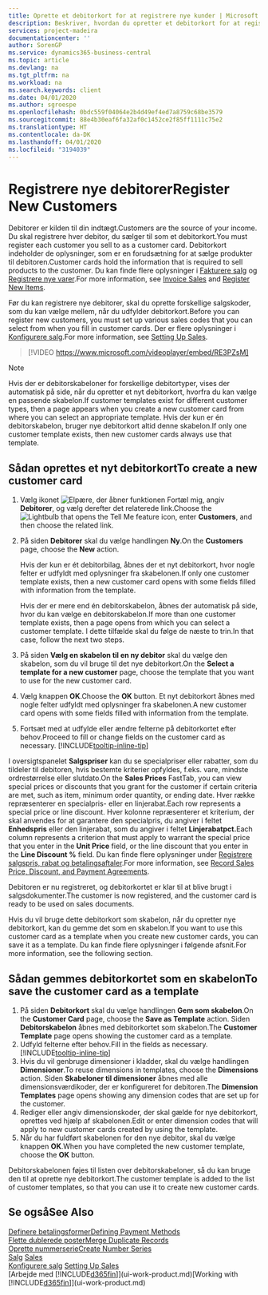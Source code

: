 ```yaml
---
title: Oprette et debitorkort for at registrere nye kunder | Microsoft Docs
description: Beskriver, hvordan du opretter et debitorkort for at registrere oplysninger om hver ny kunde, du sælger til.
services: project-madeira
documentationcenter: ''
author: SorenGP
ms.service: dynamics365-business-central
ms.topic: article
ms.devlang: na
ms.tgt_pltfrm: na
ms.workload: na
ms.search.keywords: client
ms.date: 04/01/2020
ms.author: sgroespe
ms.openlocfilehash: 0bdc559f04064e2b4d49ef4ed7a8759c68be3579
ms.sourcegitcommit: 88e4b30eaf6fa32af0c1452ce2f85ff1111c75e2
ms.translationtype: HT
ms.contentlocale: da-DK
ms.lasthandoff: 04/01/2020
ms.locfileid: "3194039"
---
```

# <a name="register-new-customers"></a><span data-ttu-id="5de1b-103">Registrere nye debitorer</span><span class="sxs-lookup"><span data-stu-id="5de1b-103">Register New Customers</span></span>
<span data-ttu-id="5de1b-104">Debitorer er kilden til din indtægt.</span><span class="sxs-lookup"><span data-stu-id="5de1b-104">Customers are the source of your income.</span></span> <span data-ttu-id="5de1b-105">Du skal registrere hver debitor, du sælger til som et debitorkort.</span><span class="sxs-lookup"><span data-stu-id="5de1b-105">You must register each customer you sell to as a customer card.</span></span> <span data-ttu-id="5de1b-106">Debitorkort indeholder de oplysninger, som er en forudsætning for at sælge produkter til debitoren.</span><span class="sxs-lookup"><span data-stu-id="5de1b-106">Customer cards hold the information that is required to sell products to the customer.</span></span> <span data-ttu-id="5de1b-107">Du kan finde flere oplysninger i [Fakturere salg](sales-how-invoice-sales.md) og [Registrere nye varer](inventory-how-register-new-items.md).</span><span class="sxs-lookup"><span data-stu-id="5de1b-107">For more information, see [Invoice Sales](sales-how-invoice-sales.md) and [Register New Items](inventory-how-register-new-items.md).</span></span>  

<span data-ttu-id="5de1b-108">Før du kan registrere nye debitorer, skal du oprette forskellige salgskoder, som du kan vælge mellem, når du udfylder debitorkort.</span><span class="sxs-lookup"><span data-stu-id="5de1b-108">Before you can register new customers, you must set up various sales codes that you can select from when you fill in customer cards.</span></span> <span data-ttu-id="5de1b-109">Der er flere oplysninger i [Konfigurere salg](sales-setup-sales.md).</span><span class="sxs-lookup"><span data-stu-id="5de1b-109">For more information, see [Setting Up Sales](sales-setup-sales.md).</span></span>

> [!VIDEO https://www.microsoft.com/videoplayer/embed/RE3PZsM]

> [!NOTE]  
> <span data-ttu-id="5de1b-110">Hvis der er debitorskabeloner for forskellige debitortyper, vises der automatisk på side, når du opretter et nyt debitorkort, hvorfra du kan vælge en passende skabelon.</span><span class="sxs-lookup"><span data-stu-id="5de1b-110">If customer templates exist for different customer types, then a page appears when you create a new customer card from where you can select an appropriate template.</span></span> <span data-ttu-id="5de1b-111">Hvis der kun er én debitorskabelon, bruger nye debitorkort altid denne skabelon.</span><span class="sxs-lookup"><span data-stu-id="5de1b-111">If only one customer template exists, then new customer cards always use that template.</span></span>  

## <a name="to-create-a-new-customer-card"></a><span data-ttu-id="5de1b-112">Sådan oprettes et nyt debitorkort</span><span class="sxs-lookup"><span data-stu-id="5de1b-112">To create a new customer card</span></span>
1. <span data-ttu-id="5de1b-113">Vælg ikonet ![Elpære, der åbner funktionen Fortæl mig](media/ui-search/search_small.png "Fortæl mig, hvad du vil foretage dig"), angiv **Debitorer**, og vælg derefter det relaterede link.</span><span class="sxs-lookup"><span data-stu-id="5de1b-113">Choose the ![Lightbulb that opens the Tell Me feature](media/ui-search/search_small.png "Tell me what you want to do") icon, enter **Customers**, and then choose the related link.</span></span>  
2. <span data-ttu-id="5de1b-114">På siden **Debitorer** skal du vælge handlingen **Ny**.</span><span class="sxs-lookup"><span data-stu-id="5de1b-114">On the **Customers** page, choose the **New** action.</span></span>

    <span data-ttu-id="5de1b-115">Hvis der kun er ét debitorbilag, åbnes der et nyt debitorkort, hvor nogle felter er udfyldt med oplysninger fra skabelonen.</span><span class="sxs-lookup"><span data-stu-id="5de1b-115">If only one customer template exists, then a new customer card opens with some fields filled with information from the template.</span></span>

    <span data-ttu-id="5de1b-116">Hvis der er mere end én debitorskabelon, åbnes der automatisk på side, hvor du kan vælge en debitorskabelon.</span><span class="sxs-lookup"><span data-stu-id="5de1b-116">If more than one customer template exists, then a page opens from which you can select a customer template.</span></span> <span data-ttu-id="5de1b-117">I dette tilfælde skal du følge de næste to trin.</span><span class="sxs-lookup"><span data-stu-id="5de1b-117">In that case, follow the next two steps.</span></span>
3. <span data-ttu-id="5de1b-118">På siden **Vælg en skabelon til en ny debitor** skal du vælge den skabelon, som du vil bruge til det nye debitorkort.</span><span class="sxs-lookup"><span data-stu-id="5de1b-118">On the **Select a template for a new customer** page, choose the template that you want to use for the new customer card.</span></span>
4. <span data-ttu-id="5de1b-119">Vælg knappen **OK**.</span><span class="sxs-lookup"><span data-stu-id="5de1b-119">Choose the **OK** button.</span></span> <span data-ttu-id="5de1b-120">Et nyt debitorkort åbnes med nogle felter udfyldt med oplysninger fra skabelonen.</span><span class="sxs-lookup"><span data-stu-id="5de1b-120">A new customer card opens with some fields filled with information from the template.</span></span>  
5. <span data-ttu-id="5de1b-121">Fortsæt med at udfylde eller ændre felterne på debitorkortet efter behov.</span><span class="sxs-lookup"><span data-stu-id="5de1b-121">Proceed to fill or change fields on the customer card as necessary.</span></span> [!INCLUDE[tooltip-inline-tip](includes/tooltip-inline-tip_md.md)]

<span data-ttu-id="5de1b-122">I oversigtspanelet **Salgspriser** kan du se specialpriser eller rabatter, som du tildeler til debitoren, hvis bestemte kriterier opfyldes, f.eks. vare, mindste ordrestørrelse eller slutdato.</span><span class="sxs-lookup"><span data-stu-id="5de1b-122">On the **Sales Prices** FastTab, you can view special prices or discounts that you grant for the customer if certain criteria are met, such as item, minimum order quantity, or ending date.</span></span> <span data-ttu-id="5de1b-123">Hver række repræsenterer en specialpris- eller en linjerabat.</span><span class="sxs-lookup"><span data-stu-id="5de1b-123">Each row represents a special price or line discount.</span></span> <span data-ttu-id="5de1b-124">Hver kolonne repræsenterer et kriterium, der skal anvendes for at garantere den specialpris, du angiver i feltet **Enhedspris** eller den linjerabat, som du angiver i feltet **Linjerabatpct.**</span><span class="sxs-lookup"><span data-stu-id="5de1b-124">Each column represents a criterion that must apply to warrant the special price that you enter in the **Unit Price** field, or the line discount that you enter in the **Line Discount %** field.</span></span> <span data-ttu-id="5de1b-125">Du kan finde flere oplysninger under [Registrere salgspris, rabat og betalingsaftaler](sales-how-record-sales-price-discount-payment-agreements.md).</span><span class="sxs-lookup"><span data-stu-id="5de1b-125">For more information, see [Record Sales Price, Discount, and Payment Agreements](sales-how-record-sales-price-discount-payment-agreements.md).</span></span>

<span data-ttu-id="5de1b-126">Debitoren er nu registreret, og debitorkortet er klar til at blive brugt i salgsdokumenter.</span><span class="sxs-lookup"><span data-stu-id="5de1b-126">The customer is now registered, and the customer card is ready to be used on sales documents.</span></span>

<span data-ttu-id="5de1b-127">Hvis du vil bruge dette debitorkort som skabelon, når du opretter nye debitorkort, kan du gemme det som en skabelon.</span><span class="sxs-lookup"><span data-stu-id="5de1b-127">If you want to use this customer card as a template when you create new customer cards, you can save it as a template.</span></span> <span data-ttu-id="5de1b-128">Du kan finde flere oplysninger i følgende afsnit.</span><span class="sxs-lookup"><span data-stu-id="5de1b-128">For more information, see the following section.</span></span>

## <a name="to-save-the-customer-card-as-a-template"></a><span data-ttu-id="5de1b-129">Sådan gemmes debitorkortet som en skabelon</span><span class="sxs-lookup"><span data-stu-id="5de1b-129">To save the customer card as a template</span></span>
1. <span data-ttu-id="5de1b-130">På siden **Debitorkort** skal du vælge handlingen **Gem som skabelon**.</span><span class="sxs-lookup"><span data-stu-id="5de1b-130">On the **Customer Card** page, choose the **Save as Template** action.</span></span> <span data-ttu-id="5de1b-131">Siden **Debitorskabelon** åbnes med debitorkortet som skabelon.</span><span class="sxs-lookup"><span data-stu-id="5de1b-131">The **Customer Template** page opens showing the customer card as a template.</span></span>
2. <span data-ttu-id="5de1b-132">Udfyld felterne efter behov.</span><span class="sxs-lookup"><span data-stu-id="5de1b-132">Fill in the fields as necessary.</span></span> [!INCLUDE[tooltip-inline-tip](includes/tooltip-inline-tip_md.md)]
3. <span data-ttu-id="5de1b-133">Hvis du vil genbruge dimensioner i kladder, skal du vælge handlingen **Dimensioner**.</span><span class="sxs-lookup"><span data-stu-id="5de1b-133">To reuse dimensions in templates, choose the **Dimensions** action.</span></span> <span data-ttu-id="5de1b-134">Siden **Skabeloner til dimensioner** åbnes med alle dimensionsværdikoder, der er konfigureret for debitoren.</span><span class="sxs-lookup"><span data-stu-id="5de1b-134">The **Dimension Templates** page opens showing any dimension codes that are set up for the customer.</span></span>
4. <span data-ttu-id="5de1b-135">Rediger eller angiv dimensionskoder, der skal gælde for nye debitorkort, oprettes ved hjælp af skabelonen.</span><span class="sxs-lookup"><span data-stu-id="5de1b-135">Edit or enter dimension codes that will apply to new customer cards created by using the template.</span></span>  
5. <span data-ttu-id="5de1b-136">Når du har fuldført skabelonen for den nye debitor, skal du vælge knappen **OK**.</span><span class="sxs-lookup"><span data-stu-id="5de1b-136">When you have completed the new customer template, choose the **OK** button.</span></span>

<span data-ttu-id="5de1b-137">Debitorskabelonen føjes til listen over debitorskabeloner, så du kan bruge den til at oprette nye debitorkort.</span><span class="sxs-lookup"><span data-stu-id="5de1b-137">The customer template is added to the list of customer templates, so that you can use it to create new customer cards.</span></span>

## <a name="see-also"></a><span data-ttu-id="5de1b-138">Se også</span><span class="sxs-lookup"><span data-stu-id="5de1b-138">See Also</span></span>
[<span data-ttu-id="5de1b-139">Definere betalingsformer</span><span class="sxs-lookup"><span data-stu-id="5de1b-139">Defining Payment Methods</span></span>](finance-payment-methods.md)  
[<span data-ttu-id="5de1b-140">Flette dublerede poster</span><span class="sxs-lookup"><span data-stu-id="5de1b-140">Merge Duplicate Records</span></span>](sales-how-merge-duplicate-records.md)  
[<span data-ttu-id="5de1b-141">Oprette nummerserie</span><span class="sxs-lookup"><span data-stu-id="5de1b-141">Create Number Series</span></span>](ui-create-number-series.md)  
<span data-ttu-id="5de1b-142">[Salg](sales-manage-sales.md)  </span><span class="sxs-lookup"><span data-stu-id="5de1b-142">[Sales](sales-manage-sales.md)  </span></span>  
<span data-ttu-id="5de1b-143">[Konfigurere salg](sales-setup-sales.md)  </span><span class="sxs-lookup"><span data-stu-id="5de1b-143">[Setting Up Sales](sales-setup-sales.md)  </span></span>  
<span data-ttu-id="5de1b-144">[Arbejde med [!INCLUDE[d365fin](includes/d365fin_md.md)]](ui-work-product.md)</span><span class="sxs-lookup"><span data-stu-id="5de1b-144">[Working with [!INCLUDE[d365fin](includes/d365fin_md.md)]](ui-work-product.md)</span></span>
